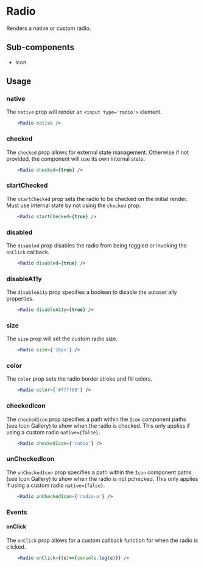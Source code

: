 # Radio

Renders a native or custom radio.

## Sub-components
- Icon

## Usage

### native
The `native` prop will render an `<input type='radio'>` element.

```jsx
    <Radio native />
```

### checked
The `checked` prop allows for external state management. Otherwise if not provided, the component will use its own internal state.

```jsx
    <Radio checked={true} />
```

### startChecked
The `startChecked` prop sets the radio to be checked on the initial render. Must use internal state by not using the `checked` prop.

```jsx
    <Radio startChecked={true} />
```

### disabled
The `disabled` prop disables the radio from being toggled or invoking the `onClick` callback.

```jsx
    <Radio disabled={true} />
```

### disableA11y
The `disableA11y` prop specifies a boolean to disable the autoset ally properties.

```jsx
    <Radio disableA11y={true} />
```

### size
The `size` prop will set the custom radio size.

```jsx
    <Radio size={'16px'} />
```

### color
The `color` prop sets the radio border stroke and fill colors.

```jsx
    <Radio color={'#ffff00'} />
```


### checkedIcon
The `checkedIcon` prop specifies a path within the `Icon` component paths (see Icon Gallery) to show when the radio is checked. This only applies if using a custom radio `native={false}`.
```jsx
    <Radio checkedIcon={'radio'} />
```

### unCheckedIcon
The `unCheckedIcon` prop specifies a path within the `Icon` component paths (see Icon Gallery) to show when the radio is not pchecked. This only applies if using a custom radio `native={false}`.
```jsx
    <Radio unCheckedIcon={'radio-o'} />
```


### Events

#### onClick
The `onClick` prop allows for a custom callback function for when the radio is clicked.

```jsx
    <Radio onClick={(e)=>{console.log(e)}} />
```
